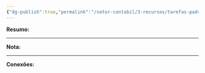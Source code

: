 ```yaml
---
{"dg-publish":true,"permalink":"/setor-contabil/3-recursos/tarefas-padrao/envio-de-checklist-mensal-via-script/","dgPassFrontmatter":true,"created":"2025-06-05T23:27:48.238-03:00","updated":"2025-06-05T23:30:37.866-03:00"}
---
```


**Resumo:** 


---

**Nota:**

---

**Conexões:**